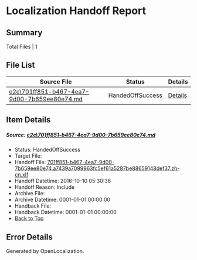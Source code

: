 # <a name='report-top'></a> Localization Handoff Report

## Summary
 Total Files | 1

## File List
 Source File | Status | Details 
 ----------- | ------ | ------- 
 [e2e\701ff851-b467-4ea7-9d00-7b659ee80e74.md](https://github.com/OpenLocalizationTestOrg/ol-test0/blob/ef59300831eb573ae6199128817d6d211c7499d5/e2e/701ff851-b467-4ea7-9d00-7b659ee80e74.md) | HandedOffSuccess | [Details](#25a79f65a3ca77daeed94de005bb4881925dfa881)

## Item Details
##### <a name='25a79f65a3ca77daeed94de005bb4881925dfa881'></a> Source: [e2e\701ff851-b467-4ea7-9d00-7b659ee80e74.md](https://github.com/OpenLocalizationTestOrg/ol-test0/blob/ef59300831eb573ae6199128817d6d211c7499d5/e2e/701ff851-b467-4ea7-9d00-7b659ee80e74.md)
* Status: HandedOffSuccess
* Target File: 
* Handoff File: [701ff851-b467-4ea7-9d00-7b659ee80e74.a7439a7099963fc5ef61a5287be88659148def37.zh-cn.xlf](https://github.com/OpenLocalizationTestOrg/ol-test0-handoff/blob/61dea37b1485412dc99ecb98ca422021c657861f/ol-handoff/OpenLocalizationTestOrg/ol-test0-zhcn/qimu/ht/701ff851-b467-4ea7-9d00-7b659ee80e74.a7439a7099963fc5ef61a5287be88659148def37.zh-cn.xlf)
* Handoff Datetime: 2016-10-10 05:30:36
* Handoff Reason: Include
* Archive File: 
* Archive Datetime: 0001-01-01 00:00:00
* Handback File: 
* Handback Datetime: 0001-01-01 00:00:00
* [Back to Top](#report-top)


## Error Details

Generated by OpenLocalization.
